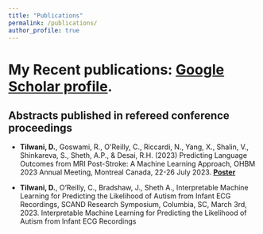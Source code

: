 ```yaml
---
title: "Publications"
permalink: /publications/
author_profile: true
---
```

# My Recent publications: <a href="https://scholar.google.com/citations?user=jpS1zA4AAAAJ&hl=en" target="_blank">Google Scholar profile</a>.
           

## Abstracts published in refereed conference proceedings
* **Tilwani, D.**, Goswami, R., O'Reilly, C., Riccardi, N., Yang, X., Shalin, V., Shinkareva, S., Sheth, A.P., & Desai, R.H. (2023) Predicting Language Outcomes from MRI Post-Stroke: A Machine Learning Approach, OHBM 2023 Annual Meeting, Montreal Canada, 22-26 July 2023. [**Poster**](https://github.com/Deepa-Tilwani/MRI-lesion-sym-mapping/blob/6ff2503a230b46801d466195214a33dae0f3eaa8/Predicting%20Language%20Outcomes%20from%20MRI%20Post-Stroke%20A%20Machine%20Learning%20Approach.pdf)
  
* **Tilwani, D.**, O’Reilly, C., Bradshaw, J., Sheth A., Interpretable Machine Learning for Predicting the Likelihood of Autism from Infant ECG Recordings, SCAND Research Symposium, Columbia, SC, March 3rd, 2023. Interpretable Machine Learning for Predicting the Likelihood of Autism from Infant ECG Recordings​



